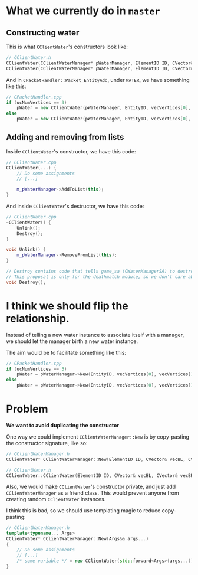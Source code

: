 # What we currently do in `master`

## Constructing water

This is what `CClientWater`'s constructors look like:

```cpp
// CClientWater.h
CClientWater(CClientWaterManager* pWaterManager, ElementID ID, CVector& vecBL, CVector& vecBR, CVector& vecTL, CVector& vecTR, bool bShallow = false);
CClientWater(CClientWaterManager* pWaterManager, ElementID ID, CVector& vecL,  CVector& vecR,  CVector& vecTB,                 bool bShallow = false);
```

And in `CPacketHandler::Packet_EntityAdd`, under `WATER`, we have something like this:

```cpp
// CPacketHandler.cpp
if (ucNumVertices == 3)
    pWater = new CClientWater(pWaterManager, EntityID, vecVertices[0], vecVertices[1], vecVertices[2], bShallow);
else
    pWater = new CClientWater(pWaterManager, EntityID, vecVertices[0], vecVertices[1], vecVertices[2], vecVertices[3], bShallow);
```

## Adding and removing from lists

Inside `CClientWater`'s constructor, we have this code:

```cpp
// CClientWater.cpp
CClientWater(...) {
    // Do some assignments
    // [...]

    m_pWaterManager->AddToList(this);
}
```

And inside `CClientWater`'s destructor, we have this code:

```cpp
// CClientWater.cpp
~CClientWater() {
    Unlink();
    Destroy();
}

void Unlink() {
    m_pWaterManager->RemoveFromList(this);
}

// Destroy contains code that tells game_sa (CWaterManagerSA) to destroy the CWaterPoly instance
// This proposal is only for the deathmatch module, so we don't care about changing inside the destructuor.
void Destroy();
```

# I think we should flip the relationship.

Instead of telling a new water instance to associate itself with a manager, we should let the manager birth a new water instance.

The aim would be to facilitate something like this:

```cpp
// CPacketHandler.cpp
if (ucNumVertices == 3)
    pWater = pWaterManager->New(EntityID, vecVertices[0], vecVertices[1], vecVertices[2], bShallow);
else
    pWater = pWaterManager->New(EntityID, vecVertices[0], vecVertices[1], vecVertices[2], vecVertices[3], bShallow);
```

# Problem

**We want to avoid duplicating the constructor**

One way we could implement `CClientWaterManager::New` is by copy-pasting the constructor signature, like so:

```cpp
// CClientWaterManager.h
CClientWater* CClientWaterManager::New(ElementID ID, CVector& vecBL, CVector& vecBR, CVector& vecTL, CVector& vecTR, bool bShallow = false);

// CClientWater.h
CClientWater::CClientWater(ElementID ID, CVector& vecBL, CVector& vecBR, CVector& vecTL, CVector& vecTR, bool bShallow = false);
```
Also, we would make `CClientWater`'s constructor private, and just add `CClientWaterManager` as a friend class. This would prevent anyone from creating random `CClientWater` instances.

I think this is bad, so we should use templating magic to reduce copy-pasting:
```cpp
// CClientWaterManager.h
template<typename... Args>
CClientWater* CClientWaterManager::New(Args&& args...)
{
    // Do some assignments
    // [...]
    /* some variable */ = new CClientWater(std::forward<Args>(args...));
}
```

